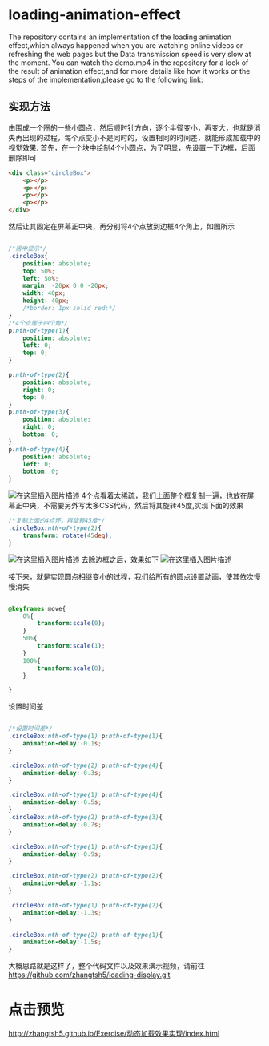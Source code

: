 # loading-animation-effect
The repository contains an implementation of the loading animation effect,which always happened when you are 
watching online videos or refreshing the web pages but the Data transmission speed is very slow at the moment.
  You can watch the demo.mp4 in the repository for a look of the result of animation effect,and for more details 
like how it works or the steps of the implementation,please go to the following link:

## 实现方法
由围成一个圈的一些小圆点，然后顺时针方向，逐个半径变小，再变大，也就是消失再出现的过程，每个点变小不是同时的，设置相同的时间差，就能形成加载中的视觉效果.
首先，在一个块中绘制4个小圆点，为了明显，先设置一下边框，后面删除即可

```html
<div class="circleBox">
    <p></p>
    <p></p>
    <p></p>
    <p></p>
</div>
```
然后让其固定在屏幕正中央，再分别将4个点放到边框4个角上，如图所示

```css

/*居中显示*/
.circleBox{
    position: absolute;
    top: 50%;
    left: 50%;
    margin: -20px 0 0 -20px;
    width: 40px;
    height: 40px;
    /*border: 1px solid red;*/
}
/*4个点居于四个角*/
p:nth-of-type(1){
    position: absolute;
    left: 0;
    top: 0;
}

p:nth-of-type(2){
    position: absolute;
    right: 0;
    top: 0;
}
p:nth-of-type(3){
    position: absolute;
    right: 0;
    bottom: 0;
}
p:nth-of-type(4){
    position: absolute;
    left: 0;
    bottom: 0;
}
```

![在这里插入图片描述](https://img-blog.csdnimg.cn/20190525193239302.png?x-oss-process=image/watermark,type_ZmFuZ3poZW5naGVpdGk,shadow_10,text_aHR0cHM6Ly9ibG9nLmNzZG4ubmV0L3FxXzM0MTIzOTg1,size_16,color_FFFFFF,t_70)
4个点看着太稀疏，我们上面整个框复制一遍，也放在屏幕正中央，不需要另外写太多CSS代码，然后将其旋转45度,实现下面的效果

```css
/*复制上面的4点环，再旋转45度*/
.circleBox:nth-of-type(2){
    transform: rotate(45deg);
}
```

![在这里插入图片描述](https://img-blog.csdnimg.cn/20190525193301766.png?x-oss-process=image/watermark,type_ZmFuZ3poZW5naGVpdGk,shadow_10,text_aHR0cHM6Ly9ibG9nLmNzZG4ubmV0L3FxXzM0MTIzOTg1,size_16,color_FFFFFF,t_70)
去除边框之后，效果如下
![在这里插入图片描述](https://img-blog.csdnimg.cn/20190525193334112.png)

接下来，就是实现圆点相继变小的过程，我们给所有的圆点设置动画，使其依次慢慢消失

```css

@keyframes move{
    0%{
        transform:scale(0);
    }
    50%{
        transform:scale(1);
    }
    100%{
        transform:scale(0);
    }

}
```
设置时间差

```css

/*设置时间差*/
.circleBox:nth-of-type(1) p:nth-of-type(1){
    animation-delay:-0.1s;
}

.circleBox:nth-of-type(2) p:nth-of-type(4){
    animation-delay:-0.3s;
}

.circleBox:nth-of-type(1) p:nth-of-type(4){
    animation-delay:-0.5s;
}
.circleBox:nth-of-type(2) p:nth-of-type(3){
    animation-delay:-0.7s;
}

.circleBox:nth-of-type(1) p:nth-of-type(3){
    animation-delay:-0.9s;
}

.circleBox:nth-of-type(2) p:nth-of-type(2){
    animation-delay:-1.1s;
}

.circleBox:nth-of-type(1) p:nth-of-type(2){
    animation-delay:-1.3s;
}

.circleBox:nth-of-type(2) p:nth-of-type(1){
    animation-delay:-1.5s;
}

```
大概思路就是这样了，整个代码文件以及效果演示视频，请前往
https://github.com/zhangtsh5/loading-display.git


  
# 点击预览
http://zhangtsh5.github.io/Exercise/动态加载效果实现/index.html
